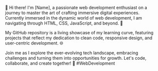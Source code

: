 
👋 Hi there! I'm [Name], a passionate web development enthusiast on a journey to master the art of crafting immersive digital experiences. Currently immersed in the dynamic world of web development, I am navigating through HTML, CSS, JavaScript, and beyond. 🚀

My GitHub repository is a living showcase of my learning curve, featuring projects that reflect my dedication to clean code, responsive design, and user-centric development. 🌐

Join me as I explore the ever-evolving tech landscape, embracing challenges and turning them into opportunities for growth. Let's code, collaborate, and create together! 🤝 #WebDevelopment 
